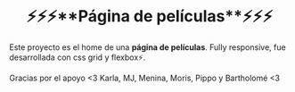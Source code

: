 <h1 align="center">⚡⚡⚡**Página de películas**⚡⚡⚡</h1>

Este proyecto es el home de una **página de películas**. Fully responsive, fue desarrollada con css grid y flexbox⚡.

Gracias por el apoyo <3 Karla, MJ, Menina, Moris, Pippo y Bartholomé <3
